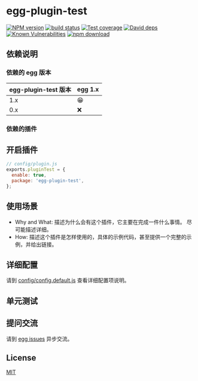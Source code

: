 # egg-plugin-test

[![NPM version][npm-image]][npm-url]
[![build status][travis-image]][travis-url]
[![Test coverage][codecov-image]][codecov-url]
[![David deps][david-image]][david-url]
[![Known Vulnerabilities][snyk-image]][snyk-url]
[![npm download][download-image]][download-url]

[npm-image]: https://img.shields.io/npm/v/egg-plugin-test.svg?style=flat-square
[npm-url]: https://npmjs.org/package/egg-plugin-test
[travis-image]: https://img.shields.io/travis/eggjs/egg-plugin-test.svg?style=flat-square
[travis-url]: https://travis-ci.org/eggjs/egg-plugin-test
[codecov-image]: https://img.shields.io/codecov/c/github/eggjs/egg-plugin-test.svg?style=flat-square
[codecov-url]: https://codecov.io/github/eggjs/egg-plugin-test?branch=master
[david-image]: https://img.shields.io/david/eggjs/egg-plugin-test.svg?style=flat-square
[david-url]: https://david-dm.org/eggjs/egg-plugin-test
[snyk-image]: https://snyk.io/test/npm/egg-plugin-test/badge.svg?style=flat-square
[snyk-url]: https://snyk.io/test/npm/egg-plugin-test
[download-image]: https://img.shields.io/npm/dm/egg-plugin-test.svg?style=flat-square
[download-url]: https://npmjs.org/package/egg-plugin-test

<!--
Description here.
-->

## 依赖说明

### 依赖的 egg 版本

egg-plugin-test 版本 | egg 1.x
--- | ---
1.x | 😁
0.x | ❌

### 依赖的插件
<!--

如果有依赖其它插件，请在这里特别说明。如

- security
- multipart

-->

## 开启插件

```js
// config/plugin.js
exports.pluginTest = {
  enable: true,
  package: 'egg-plugin-test',
};
```

## 使用场景

- Why and What: 描述为什么会有这个插件，它主要在完成一件什么事情。
尽可能描述详细。
- How: 描述这个插件是怎样使用的，具体的示例代码，甚至提供一个完整的示例，并给出链接。

## 详细配置

请到 [config/config.default.js](config/config.default.js) 查看详细配置项说明。

## 单元测试

<!-- 描述如何在单元测试中使用此插件，例如 schedule 如何触发。无则省略。-->

## 提问交流

请到 [egg issues](https://github.com/eggjs/egg/issues) 异步交流。

## License

[MIT](LICENSE)
